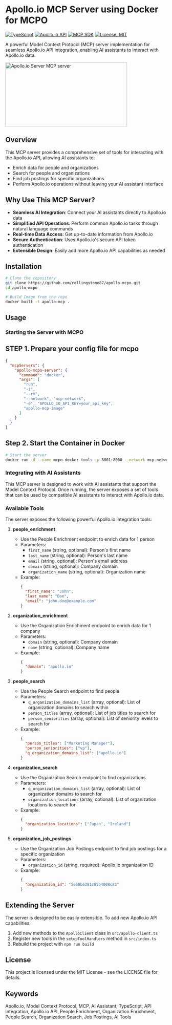# Apollo.io MCP Server using Docker for MCPO

[![TypeScript](https://img.shields.io/badge/TypeScript-4.9.5-blue.svg)](https://www.typescriptlang.org/)
[![Apollo.io API](https://img.shields.io/badge/Apollo.io%20API-v1-orange.svg)](https://docs.apollo.io/reference/introduction)
[![MCP SDK](https://img.shields.io/badge/MCP%20SDK-1.8.0-green.svg)](https://github.com/modelcontextprotocol/sdk)
[![License: MIT](https://img.shields.io/badge/License-MIT-yellow.svg)](https://opensource.org/licenses/MIT)

A powerful Model Context Protocol (MCP) server implementation for seamless Apollo.io API integration, enabling AI assistants to interact with Apollo.io data.

<a href="https://glama.ai/mcp/servers/@lkm1developer/apollo-io-mcp-server">
  <img width="380" height="200" src="https://glama.ai/mcp/servers/@lkm1developer/apollo-io-mcp-server/badge" alt="Apollo.io Server MCP server" />
</a>

## Overview

This MCP server provides a comprehensive set of tools for interacting with the Apollo.io API, allowing AI assistants to:

- Enrich data for people and organizations
- Search for people and organizations
- Find job postings for specific organizations
- Perform Apollo.io operations without leaving your AI assistant interface

## Why Use This MCP Server?

- **Seamless AI Integration**: Connect your AI assistants directly to Apollo.io data
- **Simplified API Operations**: Perform common Apollo.io tasks through natural language commands
- **Real-time Data Access**: Get up-to-date information from Apollo.io
- **Secure Authentication**: Uses Apollo.io's secure API token authentication
- **Extensible Design**: Easily add more Apollo.io API capabilities as needed

## Installation

```bash
# Clone the repository
git clone https://github.com/rollingstone87/apollo-mcpo.git
cd apollo-mcpo

# Build Image from the repo
docker built -t apollo-mcp .
```

## Usage

### Starting the Server with MCPO

## STEP 1. Prepare your config file for mcpo

```config-docker-apollo.json
{
  "mcpServers": {
    "apollo-mcpo-server": {
      "command": "docker",
      "args": [
        "run",
        "-i",
        "--rm",
        "--network", "mcp-network",
        "-e", "APOLLO_IO_API_KEY=your_api_key",
        "apollo-mcp-image"
      ]      
    }
  }
}
```

## Step 2. Start the Container in Docker

```bash
# Start the server
docker run -d --name mcpo-docker-tools -p 8001:8000 --network mcp-network -v /path/to/config-docker-apollo.json:/app/config-docker-apollo.json -v /var/run/docker.sock:/var/run/docker.sock -e APOLLO_IO_API_KEY="your_api_key" mcpo-docker:latest mcpo --config /app/config-docker-apollo.json

```

### Integrating with AI Assistants

This MCP server is designed to work with AI assistants that support the Model Context Protocol. Once running, the server exposes a set of tools that can be used by compatible AI assistants to interact with Apollo.io data.

### Available Tools

The server exposes the following powerful Apollo.io integration tools:

1. **people_enrichment**
   - Use the People Enrichment endpoint to enrich data for 1 person
   - Parameters:
     - `first_name` (string, optional): Person's first name
     - `last_name` (string, optional): Person's last name
     - `email` (string, optional): Person's email address
     - `domain` (string, optional): Company domain
     - `organization_name` (string, optional): Organization name
   - Example:
     ```json
     {
       "first_name": "John",
       "last_name": "Doe",
       "email": "john.doe@example.com"
     }
     ```

2. **organization_enrichment**
   - Use the Organization Enrichment endpoint to enrich data for 1 company
   - Parameters:
     - `domain` (string, optional): Company domain
     - `name` (string, optional): Company name
   - Example:
     ```json
     {
       "domain": "apollo.io"
     }
     ```

3. **people_search**
   - Use the People Search endpoint to find people
   - Parameters:
     - `q_organization_domains_list` (array, optional): List of organization domains to search within
     - `person_titles` (array, optional): List of job titles to search for
     - `person_seniorities` (array, optional): List of seniority levels to search for
   - Example:
     ```json
     {
       "person_titles": ["Marketing Manager"],
       "person_seniorities": ["vp"],
       "q_organization_domains_list": ["apollo.io"]
     }
     ```

4. **organization_search**
   - Use the Organization Search endpoint to find organizations
   - Parameters:
     - `q_organization_domains_list` (array, optional): List of organization domains to search for
     - `organization_locations` (array, optional): List of organization locations to search for
   - Example:
     ```json
     {
       "organization_locations": ["Japan", "Ireland"]
     }
     ```

5. **organization_job_postings**
   - Use the Organization Job Postings endpoint to find job postings for a specific organization
   - Parameters:
     - `organization_id` (string, required): Apollo.io organization ID
   - Example:
     ```json
     {
       "organization_id": "5e60b6381c85b4008c83"
     }
     ```

## Extending the Server

The server is designed to be easily extensible. To add new Apollo.io API capabilities:

1. Add new methods to the `ApolloClient` class in `src/apollo-client.ts`
2. Register new tools in the `setupToolHandlers` method in `src/index.ts`
3. Rebuild the project with `npm run build`

## License

This project is licensed under the MIT License - see the LICENSE file for details.

## Keywords

Apollo.io, Model Context Protocol, MCP, AI Assistant, TypeScript, API Integration, Apollo.io API, People Enrichment, Organization Enrichment, People Search, Organization Search, Job Postings, AI Tools
